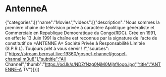 # AntenneA
{"categories":[{"name":"Movies","videos":[{"description":"Nous sommes la première chaîne de télévision privée à caractère Apolitique généraliste et Commerciale en Republique Democratique du Congo(RDC). Crée en 1991, en effet le 13 Juin 1991 la chaîne est reconnue par la signature de l'acte de constitutif de =ANTENNE A= Société Privée à Responsabilité Limitée (S.P.R.L). Toujours prêt à vous servir !!!","sources":["https://stream.berosat.live:19360/gospel-channel/gospel-channel.m3u8"],"subtitle":"All Channel","thumb":"https://od.lk/s/NDZfNzg0NjM0Mjhf/logo.jpg","title":"ANTENNE-A TV"}]}]}
